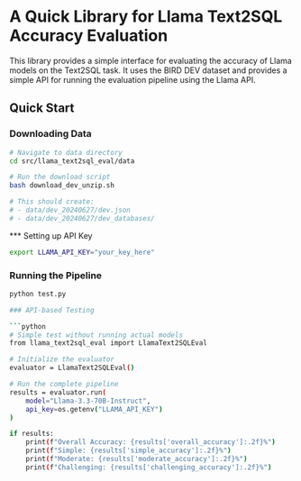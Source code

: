 # A Quick Library for Llama Text2SQL Accuracy Evaluation

This library provides a simple interface for evaluating the accuracy of Llama models on the Text2SQL task. It uses the BIRD DEV dataset and provides a simple API for running the evaluation pipeline using the Llama API.

## Quick Start

### Downloading Data
```bash
# Navigate to data directory
cd src/llama_text2sql_eval/data

# Run the download script
bash download_dev_unzip.sh

# This should create:
# - data/dev_20240627/dev.json
# - data/dev_20240627/dev_databases/
```

*** Setting up API Key

```bash
export LLAMA_API_KEY="your_key_here"
```
### Running the Pipeline

```bash
python test.py

### API-based Testing

```python
# Simple test without running actual models
from llama_text2sql_eval import LlamaText2SQLEval

# Initialize the evaluator
evaluator = LlamaText2SQLEval()

# Run the complete pipeline
results = evaluator.run(
    model="Llama-3.3-70B-Instruct",
    api_key=os.getenv("LLAMA_API_KEY")
)

if results:
    print(f"Overall Accuracy: {results['overall_accuracy']:.2f}%")
    print(f"Simple: {results['simple_accuracy']:.2f}%")
    print(f"Moderate: {results['moderate_accuracy']:.2f}%")
    print(f"Challenging: {results['challenging_accuracy']:.2f}%")
```
